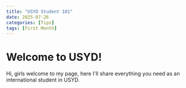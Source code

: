 ```yaml
---
title: "USYD Student 101"
date: 2025-07-26
categories: [Tips]
tags: [First Month]
---
```


# Welcome to USYD!

Hi, girls welcome to my page, here I'll share everything you need as an international student in USYD.
